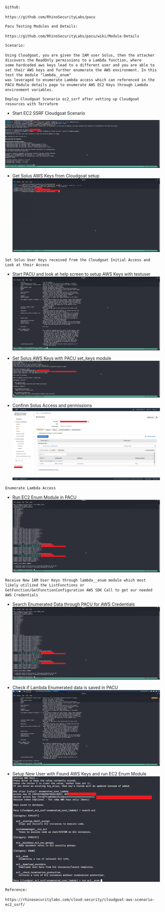 ```
Github:

https://github.com/RhinoSecurityLabs/pacu
```
 
```
Pacu Testing Modules and Details:

https://github.com/RhinoSecurityLabs/pacu/wiki/Module-Details
```
 
```
Scenario:

Using Cloudgoat, you are given the IAM user Solus, then the attacker discovers the ReadOnly permissions to a Lambda function, where 
some hardcoded aws keys lead to a different user and you are able to set their AWS keys and further enumerate the AWS environment. In this test the module "lambda__enum"
was leveraged to enumerate Lambda access which can referenced in the PACU Module details page to enumerate AWS EC2 Keys through Lambda environment variables.
```
 
```
Deploy Cloudgoat Scenario ec2_ssrf after setting up Cloudgoat resources with Terraform
```


* Start EC2 SSRF Cloudgoat Scenario
  

![alt text](../Pictures/PACU/Cloudgoat_EC2_SSRF/run_cloudgoat_ec2_ssrf.png)

* Get Solus AWS Keys from Cloudgoat setup
![alt text](../Pictures/PACU/Cloudgoat_EC2_SSRF/getting_set_user_solus_keys.png)

 
```
Set Solus User Keys received from the Cloudgoat Initial Access and Look at their Access
```
 

* Start PACU and look at help screen to setup AWS Keys with testuser
![alt text](../Pictures/PACU/Cloudgoat_EC2_SSRF/Pacu_HelpScreen.png)

* Set Solus AWS Keys with PACU set_keys module
![alt text](../Pictures/PACU/Cloudgoat_EC2_SSRF/set_user_solus_keys.png)

* Confirm Solus Access and permissions
![alt text](../Pictures/PACU/Cloudgoat_EC2_SSRF/Solus_User_AWS_IAM.png)

 
```
Enumerate Lambda Access
```

 * Run EC2 Enum Module in PACU
![alt text](../Pictures/PACU/Cloudgoat_EC2_SSRF/run_lambda_enum.png)
 

```
Receive New IAM User Keys through lambda__enum module which most likely utilized the ListFunctions or GetFunction/GetFunctionConfiguration AWS SDK Call to get our needed AWS Credentials
```
 

* Search Enumerated Data through PACU for AWS Credentials
![alt text](../Pictures/PACU/Cloudgoat_EC2_SSRF/run_lambda_enum.png)

* Check if Lambda Enumerated data is saved in PACU
![alt text](../Pictures/PACU/Cloudgoat_EC2_SSRF/search_services_solus.png)

* Setup New User with Found AWS Keys and run EC2 Enum Module
![alt text](../Pictures/PACU/Cloudgoat_EC2_SSRF/EC2NewUser.png)


  
```
Reference:

https://rhinosecuritylabs.com/cloud-security/cloudgoat-aws-scenario-ec2_ssrf/
```
 